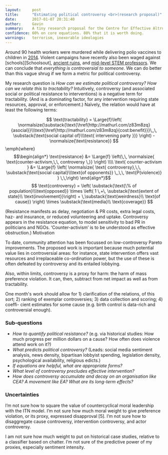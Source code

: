 ```yaml
---
layout: 	post
title:  	"Estimating political controversy <br>(research proposal)"
date:   	2017-01-07 20:31:40
author:		Gavin
summary:	A tiny research proposal for the Centre for Effective Altruism.
confidence: 60% on core equations. 80% that it is worth doing.
warnings: 	terrorism, inexorable ideologies
---
```

<!--categories: cause-prioritisation, effective-altruism, quantification-fever,-->
<script type="text/javascript" async
  src="https://cdn.mathjax.org/mathjax/latest/MathJax.js?config=TeX-AMS_CHTML">
</script>

Around 90 health workers were murdered while delivering polio vaccines to children in [2014][Poliohno]. Violent campaigns have recently also been waged against [schools][Schoolsout], [ancient ruins][Ruined], and [mid-level STEM professors][Unabomb]. We can conclude that _everything is controversial to someone_. We can do better than this vague shrug if we form a metric for political controversy.

My research question is _How can we estimate political controversy? How can we relate this to tractability?_ Intuitively, controversy (and associated social or political resistance to interventions) is a negative term for tractability. (And is a dominating factor, for any intervention requiring state resources, approval, or enforcement.) Naı̈vely, the relation would have at least the following terms:

$$ \text{tractability} = \Large{f}\left( \normalsize{\substack{\text{\href{http://mathurl.com/z83m8zq}{asocial}}\\\text{\href{http://mathurl.com/z83m8zq}{cost:benefit}}}\,,\, \substack{\text{social capital of}\\\text{ intervening party }}} \right) - \normalsize{\text{resistance}} $$
\emph{where}
$$\begin{align*}	
	\text{resistance} &= 	\Large{f} \left(\,\,	\normalsize{ \text{counter-activism,\,\, controversy \,}}   \right) \\\\
	\text{ counter-activism } &=	\Large{f} \left( \normalsize{ \text{ controversy},\,\, \substack{\text{social capital}\\\text{of opponents}}	\,,\,\, \text{P(violence)} } \,\,\right)
\end{align*}$$
$$ \text{controversy} = \left( \substack{\text{\% of population}\\\text{opposed}} \times  \left( 1 \,+\, \substack{\text{extent of state}\\ \text{involvement}}\right) + \,\substack{\text{weirdness}\\ \text{of cause}} \right) \times \substack{\text{media}\\ \text{coverage}}	$$

(Resistance manifests as delay, negotiation & PR costs, extra legal costs, haz-
ard insurance, or reduced volunteering and uptake. Controversy appears in the
resistance equation, to model sensitivity to bad PR in politicians and NGOs.
‘Counter-activism’ is to be understood as effective obstruction.)
Motivation

To date, community attention has been focussed on low-controversy Pareto
improvements. The proposed work is important because much potential value
lies in controversial areas: for instance, state intervention offers vast resources
and irreplaceable co-ordination power, but the use of these is often defeated by
controversy and its entailed lobbying.

Also, within limits, controversy is a proxy for harm: the harm of mass preference violation. It can, then, subtract from net impact as well as from tractability.

One month's work should allow for 1) clarification of the relations, of this sort;
2) ranking of exemplar controversies; 3) data collection and scoring; 4) coeffi-
cient estimates for some cause (e.g. birth control is data-rich and controversial
enough).

### Sub-questions

* _How to quantify political resistance?_
(e.g. via historical studies: How much progress per million dollars on a cause? How often does violence attend work on it?)
* _What predicts political controversy?_
(Leads: social media sentiment analysis, news density, bipartisan lobbyist spending, legislation density, psychological availability, religious edicts.)
* _If equations are helpful, what are appropriate forms?_
* _What level of controversy precludes effective intervention?_
* _How does controversy accumulate and decay on an organisation like CEA? A movement like EA? What are its long-term effects?_

### Uncertainties

I’m not sure how to square the value of countercyclical moral leadership with the ITN model. I’m not sure how much moral weight to give preference violation, or its proxy, expressed disapproval [5]. I’m not sure how to disaggregate cause controversy, intervention controversy, and actor controversy.

I am not sure how much weight to put on historical case studies, relative to a classifier based on chatter. I’m not sure of the predictive power of my proxies, especially sentiment intensity.

[Poliohno]:		http://europe.newsweek.com/polio-related-murders-kill-more-disease-itself-287880?rm=eu 
[Schools-out]:	http://www.protectingeducation.org/sites/default/files/documents/eua_2014_full.pdf 
[Ruined]:		https://en.wikipedia.org/wiki/Destruction_of_cultural_heritage_by_ISIL 				
[Unabomb]:		https://en.wikipedia.org/wiki/Ted_Kaczynski#Casualties 